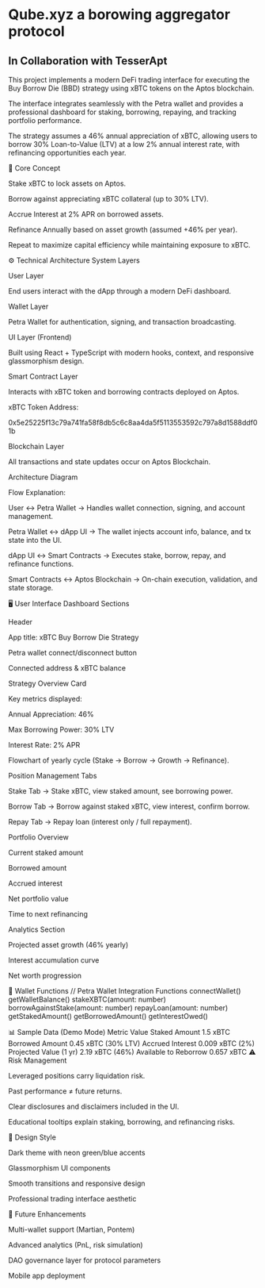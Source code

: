 # Qube.xyz a borowing aggregator protocol 
## In Collaboration with TesserApt

This project implements a modern DeFi trading interface for executing the Buy Borrow Die (BBD) strategy using xBTC tokens on the Aptos blockchain.

The interface integrates seamlessly with the Petra wallet and provides a professional dashboard for staking, borrowing, repaying, and tracking portfolio performance.

The strategy assumes a 46% annual appreciation of xBTC, allowing users to borrow 30% Loan-to-Value (LTV) at a low 2% annual interest rate, with refinancing opportunities each year.

🧩 Core Concept

Stake xBTC to lock assets on Aptos.

Borrow against appreciating xBTC collateral (up to 30% LTV).

Accrue Interest at 2% APR on borrowed assets.

Refinance Annually based on asset growth (assumed +46% per year).

Repeat to maximize capital efficiency while maintaining exposure to xBTC.

⚙️ Technical Architecture
System Layers

User Layer

End users interact with the dApp through a modern DeFi dashboard.

Wallet Layer

Petra Wallet for authentication, signing, and transaction broadcasting.

UI Layer (Frontend)

Built using React + TypeScript with modern hooks, context, and responsive glassmorphism design.

Smart Contract Layer

Interacts with xBTC token and borrowing contracts deployed on Aptos.

xBTC Token Address:

0x5e25225f13c79a741fa58f8db5c6c8aa4da5f5113553592c797a8d1588ddf01b


Blockchain Layer

All transactions and state updates occur on Aptos Blockchain.

Architecture Diagram

Flow Explanation:

User ↔ Petra Wallet → Handles wallet connection, signing, and account management.

Petra Wallet ↔ dApp UI → The wallet injects account info, balance, and tx state into the UI.

dApp UI ↔ Smart Contracts → Executes stake, borrow, repay, and refinance functions.

Smart Contracts ↔ Aptos Blockchain → On-chain execution, validation, and state storage.

🖥️ User Interface
Dashboard Sections

Header

App title: xBTC Buy Borrow Die Strategy

Petra wallet connect/disconnect button

Connected address & xBTC balance

Strategy Overview Card

Key metrics displayed:

Annual Appreciation: 46%

Max Borrowing Power: 30% LTV

Interest Rate: 2% APR

Flowchart of yearly cycle (Stake → Borrow → Growth → Refinance).

Position Management Tabs

Stake Tab → Stake xBTC, view staked amount, see borrowing power.

Borrow Tab → Borrow against staked xBTC, view interest, confirm borrow.

Repay Tab → Repay loan (interest only / full repayment).

Portfolio Overview

Current staked amount

Borrowed amount

Accrued interest

Net portfolio value

Time to next refinancing

Analytics Section

Projected asset growth (46% yearly)

Interest accumulation curve

Net worth progression

🔑 Wallet Functions
// Petra Wallet Integration Functions
connectWallet()
getWalletBalance()
stakeXBTC(amount: number)
borrowAgainstStake(amount: number)
repayLoan(amount: number)
getStakedAmount()
getBorrowedAmount()
getInterestOwed()

📊 Sample Data (Demo Mode)
Metric	Value
Staked Amount	1.5 xBTC
Borrowed Amount	0.45 xBTC (30% LTV)
Accrued Interest	0.009 xBTC (2%)
Projected Value (1 yr)	2.19 xBTC (46%)
Available to Reborrow	0.657 xBTC
⚠️ Risk Management

Leveraged positions carry liquidation risk.

Past performance ≠ future returns.

Clear disclosures and disclaimers included in the UI.

Educational tooltips explain staking, borrowing, and refinancing risks.

🎨 Design Style

Dark theme with neon green/blue accents

Glassmorphism UI components

Smooth transitions and responsive design

Professional trading interface aesthetic

🚀 Future Enhancements

Multi-wallet support (Martian, Pontem)

Advanced analytics (PnL, risk simulation)

DAO governance layer for protocol parameters

Mobile app deployment
